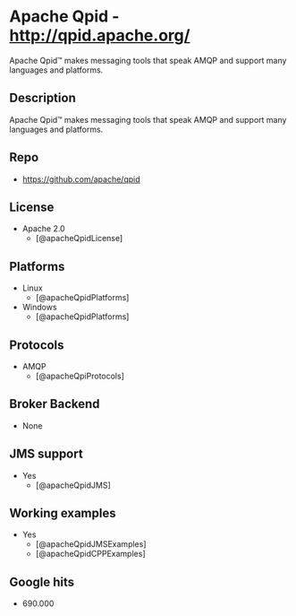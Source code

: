 # Apache Qpid - http://qpid.apache.org/
Apache Qpid™ makes messaging tools that speak AMQP and support many languages and platforms.


## Description
Apache Qpid™ makes messaging tools that speak AMQP and support many languages and platforms.


## Repo
- https://github.com/apache/qpid


## License
- Apache 2.0
    - [@apacheQpidLicense]


## Platforms
- Linux
    - [@apacheQpidPlatforms]
- Windows
    - [@apacheQpidPlatforms]


## Protocols
- AMQP
    - [@apacheQpiProtocols]


## Broker Backend
- None


## JMS support
- Yes
    - [@apacheQpidJMS]


## Working examples
- Yes
    - [@apacheQpidJMSExamples]
    - [@apacheQpidCPPExamples]


## Google hits
- 690.000

